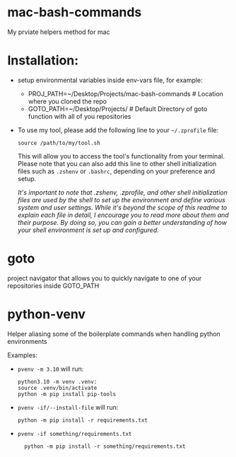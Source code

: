 # mac-bash-commands
My prviate helpers method for mac

# Installation:
 - setup environmental variables inside env-vars file, for example:
    * PROJ_PATH=~/Desktop/Projects/mac-bash-commands  # Location where you cloned the repo
    * GOTO_PATH=~/Desktop/Projects/  # Default Directory of goto function with all of you repositories
 - To use my tool, please add the following line to your ```~/.zprofile``` file:
 
   ```source /path/to/my/tool.sh```

    This will allow you to access the tool's functionality from your terminal. Please note that you can also add this line to other shell initialization files such as ```.zshenv``` or ```.bashrc```, depending on your preference and setup.

   *It's important to note that .zshenv, .zprofile, and other shell initialization files are used by the shell to set up the environment and define various system and user settings. While it's beyond the scope of this readme to explain each file in detail, I encourage you to read more about them and their purpose. By doing so, you can gain a better understanding of how your shell environment is set up and configured.*


# goto
project navigator that allows you to quickly navigate to one of your repositories inside GOTO_PATH

# python-venv
Helper aliasing some of the boilerplate commands when handling python environments

Examples:
- ```pvenv -m 3.10``` will run:

  ```
  python3.10 -m venv .venv:
  source .venv/bin/activate
  python -m pip install pip-tools
  ```

- ```pvenv -if/--install-file``` will run:

  ```
  python -m pip install -r requirements.txt
  ```
  
- ```pvenv -if something/requirements.txt```

  ```
    python -m pip install -r something/requirements.txt

  ```



